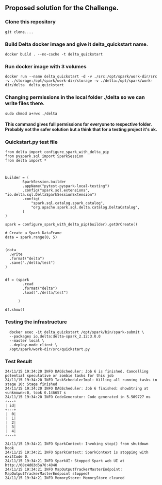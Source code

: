 ## Proposed solution for the Challenge.

### Clone this repository

    git clone....

### Build Delta docker image and give it delta_quickstart name.

    docker build . --no-cache -t delta_quickstart

### Run docker image with 3 volumes

    docker run --name delta_quickstart -d -v ./src:/opt/spark/work-dir/src -v ./storage:/opt/spark/work-dir/storage -v ./delta:/opt/spark/work-dir/delta  delta_quickstart

### Changing permissions in the local folder ./delta so we can write files there.

    sudo chmod a+rwx ./delta
    

#### This command gives full permissions for everyone to respective folder. Probably not the safer solution but a think that for a testing project it's ok.
### Quickstart.py test file

    from delta import configure_spark_with_delta_pip
    from pyspark.sql import SparkSession
    from delta import *



    builder = (
            SparkSession.builder
            .appName("pytest-pyspark-local-testing")
            .config("spark.sql.extensions", "io.delta.sql.DeltaSparkSessionExtension")
            .config(
                "spark.sql.catalog.spark_catalog",
                "org.apache.spark.sql.delta.catalog.DeltaCatalog",
            )
    )

    spark = configure_spark_with_delta_pip(builder).getOrCreate()

    # Create a Spark DataFrame
    data = spark.range(0, 5)
    
    
    (data
      .write
      .format("delta")
      .save("./delta/test")
    )
    
    
    df = (spark
            .read
            .format("delta")
            .load("./delta/test")
            
          )
    
    df.show()

### Testing the infrastructure

      docker exec -it delta_quickstart /opt/spark/bin/spark-submit \
      --packages io.delta:delta-spark_2.12:3.0.0
      --master local \
      --deploy-mode client \
      /opt/spark/work-dir/src/quickstart.py

### Test Result

    24/11/15 19:34:20 INFO DAGScheduler: Job 6 is finished. Cancelling potential speculative or zombie tasks for this job
    24/11/15 19:34:20 INFO TaskSchedulerImpl: Killing all running tasks in stage 10: Stage finished
    24/11/15 19:34:20 INFO DAGScheduler: Job 6 finished: showString at <unknown>:0, took 0.146657 s
    24/11/15 19:34:20 INFO CodeGenerator: Code generated in 5.509727 ms
    +---+
    | id|
    +---+
    |  0|
    |  1|
    |  2|
    |  3|
    |  4|
    +---+
    
    24/11/15 19:34:21 INFO SparkContext: Invoking stop() from shutdown hook
    24/11/15 19:34:21 INFO SparkContext: SparkContext is stopping with exitCode 0.
    24/11/15 19:34:21 INFO SparkUI: Stopped Spark web UI at http://68c4d03d5a70:4040
    24/11/15 19:34:21 INFO MapOutputTrackerMasterEndpoint: MapOutputTrackerMasterEndpoint stopped!
    24/11/15 19:34:21 INFO MemoryStore: MemoryStore cleared
